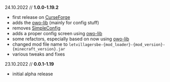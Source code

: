 24.10.2022 // **1.0.0-1.19.2**
- first release on [CurseForge](https://www.curseforge.com/minecraft/mc-mods/let-villagers-be)
- adds the [owo-lib](https://docs.wispforest.io/owo/features/) (mainly for config stuff)
- removes [SimpleConfig](https://github.com/magistermaks/fabric-simplelibs/tree/master/simple-config)
- adds a proper config screen using [owo-lib](https://docs.wispforest.io/owo/features/)
- some refactors, especially based on now using [owo-lib](https://docs.wispforest.io/owo/features/)
- changed mod file name to `letvillagersbe-{mod_loader}-{mod_version}-{minecraft_version}.jar`
- various tweaks and fixes

23.10.2022 // **0.0.1-1.19**
- initial alpha release
